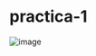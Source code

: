 # practica-1
![image](https://github.com/Isidro-Chavarria005/practica-1/assets/149440820/ec655597-851c-48ee-ab22-14506eafb467)
